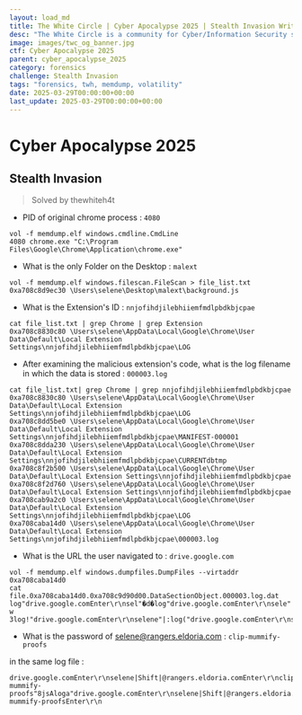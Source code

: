 ```yaml
---
layout: load_md
title: The White Circle | Cyber Apocalypse 2025 | Stealth Invasion Writeup
desc: "The White Circle is a community for Cyber/Information Security students, enthusiasts and professionals. You can discuss anything related to Security, share your knowledge with others, get help when you need it and proceed further in your journey with amazing people from all over the world."
image: images/twc_og_banner.jpg
ctf: Cyber Apocalypse 2025
parent: cyber_apocalypse_2025
category: forensics
challenge: Stealth Invasion
tags: "forensics, twh, memdump, volatility"
date: 2025-03-29T00:00:00+00:00
last_update: 2025-03-29T00:00:00+00:00
---
```


<h1 class="heading card-title white-text">Cyber Apocalypse 2025</h1>

## Stealth Invasion
> Solved by thewhiteh4t


- PID of original chrome process : `4080`

```    
vol -f memdump.elf windows.cmdline.CmdLine
4080 chrome.exe "C:\Program Files\Google\Chrome\Application\chrome.exe"
```

- What is the only Folder on the Desktop : `malext`

```    
vol -f memdump.elf windows.filescan.FileScan > file_list.txt
0xa708c8d9ec30 \Users\selene\Desktop\malext\background.js
```

- What is the Extension's ID : `nnjofihdjilebhiiemfmdlpbdkbjcpae`

```    
cat file_list.txt | grep Chrome | grep Extension
0xa708c8830c80 \Users\selene\AppData\Local\Google\Chrome\User Data\Default\Local Extension Settings\nnjofihdjilebhiiemfmdlpbdkbjcpae\LOG
```

- After examining the malicious extension's code, what is the log filename in which the data is stored : `000003.log`

```    
cat file_list.txt| grep Chrome | grep nnjofihdjilebhiiemfmdlpbdkbjcpae
0xa708c8830c80 \Users\selene\AppData\Local\Google\Chrome\User Data\Default\Local Extension Settings\nnjofihdjilebhiiemfmdlpbdkbjcpae\LOG
0xa708c8dd5be0 \Users\selene\AppData\Local\Google\Chrome\User Data\Default\Local Extension Settings\nnjofihdjilebhiiemfmdlpbdkbjcpae\MANIFEST-000001
0xa708c8dda230 \Users\selene\AppData\Local\Google\Chrome\User Data\Default\Local Extension Settings\nnjofihdjilebhiiemfmdlpbdkbjcpae\CURRENTdbtmp
0xa708c8f2b500 \Users\selene\AppData\Local\Google\Chrome\User Data\Default\Local Extension Settings\nnjofihdjilebhiiemfmdlpbdkbjcpae
0xa708c8f2d760 \Users\selene\AppData\Local\Google\Chrome\User Data\Default\Local Extension Settings\nnjofihdjilebhiiemfmdlpbdkbjcpae
0xa708cab9a2c0 \Users\selene\AppData\Local\Google\Chrome\User Data\Default\Local Extension Settings\nnjofihdjilebhiiemfmdlpbdkbjcpae\LOG
0xa708caba14d0 \Users\selene\AppData\Local\Google\Chrome\User Data\Default\Local Extension Settings\nnjofihdjilebhiiemfmdlpbdkbjcpae\000003.log
```

- What is the URL the user navigated to : `drive.google.com`

```
vol -f memdump.elf windows.dumpfiles.DumpFiles --virtaddr 0xa708caba14d0
cat file.0xa708caba14d0.0xa708c9d90d00.DataSectionObject.000003.log.dat
log"drive.google.comEnter\r\nsel"�d�log"drive.google.comEnter\r\nsele" w
3log!"drive.google.comEnter\r\nselene"|:log("drive.google.comEnter\r\nselene|Shift|"Xu@<;log)"drive.google.comEnter\r\nselene|Shift|@"�g<log*"drive.google.co
```

- What is the password of selene@rangers.eldoria.com : `clip-mummify-proofs`

in the same log file :

```
drive.google.comEnter\r\nselene|Shift|@rangers.eldoria.comEnter\r\nclip-mummify-proofs"8jsAloga"drive.google.comEnter\r\nselene|Shift|@rangers.eldoria.comEnter\r\nclip-mummify-proofsEnter\r\n
```

